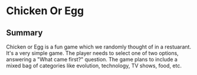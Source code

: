 # Chicken Or Egg

## Summary
Chicken or Egg is a fun game which we randomly thought of in a restuarant. It's a very simple game. The player needs to select one of two options, answering a "What came first?" question. The game plans to include a mixed bag of categories like evolution, technology, TV shows, food, etc. 
